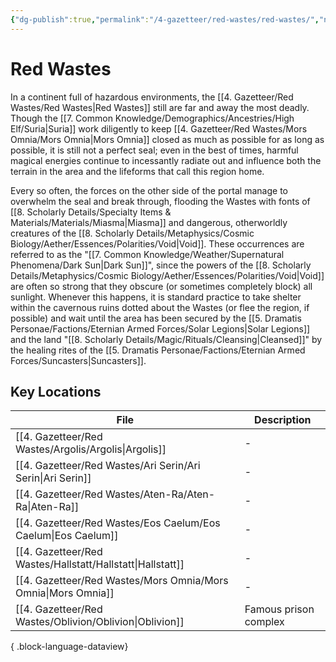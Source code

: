 ```yaml
---
{"dg-publish":true,"permalink":"/4-gazetteer/red-wastes/red-wastes/","noteIcon":""}
---
```


# Red Wastes

In a continent full of hazardous environments, the [[4. Gazetteer/Red Wastes/Red Wastes\|Red Wastes]] still are far and away the most deadly. Though the [[7. Common Knowledge/Demographics/Ancestries/High Elf/Suria\|Suria]] work diligently to keep [[4. Gazetteer/Red Wastes/Mors Omnia/Mors Omnia\|Mors Omnia]] closed as much as possible for as long as possible, it is still not a perfect seal; even in the best of times, harmful magical energies continue to incessantly radiate out and influence both the terrain in the area and the lifeforms that call this region home. 

Every so often, the forces on the other side of the portal manage to overwhelm the seal and break through, flooding the Wastes with fonts of [[8. Scholarly Details/Specialty Items & Materials/Materials/Miasma\|Miasma]] and dangerous, otherworldly creatures of the [[8. Scholarly Details/Metaphysics/Cosmic Biology/Aether/Essences/Polarities/Void\|Void]]. These occurrences are referred to as the "[[7. Common Knowledge/Weather/Supernatural Phenomena/Dark Sun\|Dark Sun]]", since the powers of the [[8. Scholarly Details/Metaphysics/Cosmic Biology/Aether/Essences/Polarities/Void\|Void]] are often so strong that they obscure (or sometimes completely block) all sunlight. Whenever this happens, it is standard practice to take shelter within the cavernous ruins dotted about the Wastes (or flee the region, if possible) and wait until the area has been secured by the [[5. Dramatis Personae/Factions/Eternian Armed Forces/Solar Legions\|Solar Legions]] and the land "[[8. Scholarly Details/Magic/Rituals/Cleansing\|Cleansed]]" by the healing rites of the [[5. Dramatis Personae/Factions/Eternian Armed Forces/Suncasters\|Suncasters]].

## Key Locations 

| File                                                             | Description           |
| ---------------------------------------------------------------- | --------------------- |
| [[4. Gazetteer/Red Wastes/Argolis/Argolis\|Argolis]]          | \-                    |
| [[4. Gazetteer/Red Wastes/Ari Serin/Ari Serin\|Ari Serin]]    | \-                    |
| [[4. Gazetteer/Red Wastes/Aten-Ra/Aten-Ra\|Aten-Ra]]          | \-                    |
| [[4. Gazetteer/Red Wastes/Eos Caelum/Eos Caelum\|Eos Caelum]] | \-                    |
| [[4. Gazetteer/Red Wastes/Hallstatt/Hallstatt\|Hallstatt]]    | \-                    |
| [[4. Gazetteer/Red Wastes/Mors Omnia/Mors Omnia\|Mors Omnia]] | \-                    |
| [[4. Gazetteer/Red Wastes/Oblivion/Oblivion\|Oblivion]]       | Famous prison complex |

{ .block-language-dataview}